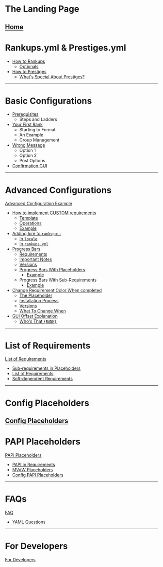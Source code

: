 # The Landing Page
[Home](./Home.md)
 ---
# Rankups.yml & Prestiges.yml
 - [How to Rankups](./How-to-rankups.yml-and-prestiges.yml/How-to-rankups.yml.md)
   - [Optionals](./How-to-rankups.yml-and-prestiges.yml/Optionals.md)
 - [How to Prestiges](./How-to-rankups.yml-and-prestiges.yml/How-to-prestiges.yml.md)
   - [What's Special About Prestiges?](./How-to-rankups.yml-and-prestiges.yml/Whats-special-about-prestiges.md)
 ---
# Basic Configurations
- [Prerequisites](./Configuration-Example/Minimum-requirements.md)
  - Steps and Ladders
- [Your First Rank](./Configuration-Example/Your-first-rank.md)
  - Starting to Format
  - An Example
  - Group Management
- [Wrong Message](./Configuration-Example/Wrong-message.md)
  - Option 1
  - Option 2
  - Post Options
- [Confirmation GUI](./Configuration-Example/Confirmation-GUI.md)
 ---
# Advanced Configurations
[Advanced Configuration Example](https://github.com/okx-code/Rankup3/wiki/Advanced-Configuration-Example)
- [How to implement CUSTOM requirements](https://github.com/okx-code/Rankup3/wiki/Advanced-Configuration-Example#how-to-implement-custom-requirements)
  - [Template](https://github.com/okx-code/Rankup3/wiki/Advanced-Configuration-Example#template)
  - [Operations](https://github.com/okx-code/Rankup3/wiki/Advanced-Configuration-Example#operations)
  - [Example](https://github.com/okx-code/Rankup3/wiki/Advanced-Configuration-Example#an-example-operation)
- [Adding lore to `ranksgui:`](https://github.com/okx-code/Rankup3/wiki/Advanced-Configuration-Example#adding-lore-to-ranksgui)
  - [In `locale`](https://github.com/okx-code/Rankup3/wiki/Advanced-Configuration-Example#1-in-the-locale)
  - [In `rankups.yml`](https://github.com/okx-code/Rankup3/wiki/Advanced-Configuration-Example#2-in-the-rankupsyml)
- [Progress Bars](https://github.com/okx-code/Rankup3/wiki/Advanced-Configuration-Example#progress-bars)
  - [Requirements](https://github.com/okx-code/Rankup3/wiki/Advanced-Configuration-Example#requirements)
  - [Important Notes](https://github.com/okx-code/Rankup3/wiki/Advanced-Configuration-Example#important-notes)
  - [Versions](https://github.com/okx-code/Rankup3/wiki/Advanced-Configuration-Example#versions)
  - [Progress Bars With Placeholders](https://github.com/okx-code/Rankup3/wiki/Advanced-Configuration-Example#progress-bars-with-placeholders)
    - [Example](https://github.com/okx-code/Rankup3/wiki/Advanced-Configuration-Example#example-bars-with-placeholders)
  - [Progress Bars With Sub-Requirements](https://github.com/okx-code/Rankup3/wiki/Advanced-Configuration-Example#progress-bars-with-sub-requirements)
    - [Example](https://github.com/okx-code/Rankup3/wiki/Advanced-Configuration-Example#example-bars-with-sub-requirements)
- [Change Requirement Color When completed](https://github.com/okx-code/Rankup3/wiki/Advanced-Configuration-Example#change-requirement-chat-color-when-completed)
  - [The Placeholder](https://github.com/okx-code/Rankup3/wiki/Advanced-Configuration-Example#the-important-bit)
  - [Installation Process](https://github.com/okx-code/Rankup3/wiki/Advanced-Configuration-Example#installation-process)
  - [Versions](https://github.com/okx-code/Rankup3/wiki/Advanced-Configuration-Example#versions-1)
  - [What To Change When](https://github.com/okx-code/Rankup3/wiki/Advanced-Configuration-Example#what-you-need-to-change-when-you-want-to)
- [GUI Offset Explanation](https://github.com/okx-code/Rankup3/wiki/Advanced-Configuration-Example#gui-offset-explanation)
  - [Who's That `{RANK}`](https://github.com/okx-code/Rankup3/wiki/Advanced-Configuration-Example#whos-that-rank)
 ---
# List of Requirements
[List of Requirements](https://github.com/okx-code/Rankup3/wiki/List-of-Requirements)
- [Sub-requirements in Placeholders](https://github.com/okx-code/Rankup3/wiki/List-of-Requirements#how-to-specify-sub-requirements-in-placeholders)
- [List of Requirements](https://github.com/okx-code/Rankup3/wiki/List-of-Requirements#list)
- [Soft-dependent Requirements](https://github.com/okx-code/Rankup3/wiki/List-of-Requirements#soft-dependent-requirements)
--- 
# Config Placeholders
[Config Placeholders](https://github.com/okx-code/Rankup3/wiki/Config-Placeholders) 
---
# PAPI Placeholders
[PAPI Placeholders](https://github.com/okx-code/Rankup3/wiki/PAPI-Placeholders)
  - [PAPI in Requirements](https://github.com/okx-code/Rankup3/wiki/PAPI-Placeholders#using-papi-in-requirements)
  - [MVdW Placeholders](https://github.com/okx-code/Rankup3/wiki/PAPI-Placeholders#mvdw-placeholders)
  - [Config PAPI Placeholders](https://github.com/okx-code/Rankup3/wiki/PAPI-Placeholders#config-papi-placeholders)
---
# FAQs
[FAQ](https://github.com/okx-code/Rankup3/wiki/FAQ)
 - [YAML Questions](https://github.com/okx-code/Rankup3/wiki/FAQ#yaml-questions)
---
# For Developers
[For Developers](./For-Developers.md)
